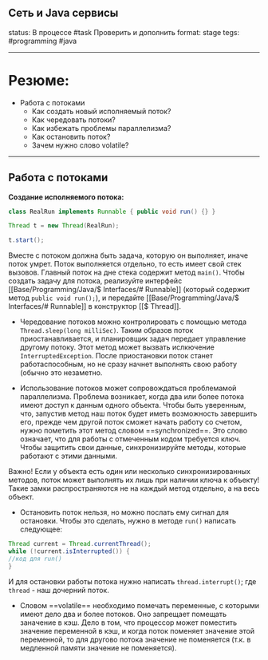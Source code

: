 ## Сеть и Java сервисы
status: В процессе #task Проверить и дополнить
format: stage
tegs: #programming #java 

---
# Резюме: 
- Работа с потоками
	-  Как создать новый исполняемый поток? 
	- Как чередовать потоки? 
	- Как избежать проблемы параллелизма?
	- Как остановить поток? 
	- Зачем нужно слово volatile? 
	
---
## Работа с потоками
**Создание исполняемого потока:**
```java
class RealRun implements Runnable { public void run() {} } 

Thread t = new Thread(RealRun); 

t.start(); 
```

Вместе с потоком должна быть задача, которую он выполняет, иначе поток умрет. Поток выполняется отдельно, то есть имеет свой стек вызовов. Главный поток на дне стека содержит метод `main()`. Чтобы создать задачу для потока, реализуйте интерфейс [[Base/Programming/Java/$ Interfaces/# Runnable]] (который содержит метод `public void run();`), и передайте [[Base/Programming/Java/$ Interfaces/# Runnable]] в конструктор [[$ Thread]]. 

- Чередование потоков можно контролировать с помощью метода `Thread.sleep(long milliSec)`. Таким образов поток приостанавливается, и планировщик задач передает управление другому потоку. Этот метод может вызвать ислкючение `InterruptedException`. После приостановки поток станет работаспособным, но не сразу начнет выполнять свою работу (обычно это незаметно. 

- Использование потоков может сопровождаться проблемамой параллелизма. Проблема возникает, когда два или более потока имеют доступ к данным одного объекта. Чтобы быть уверенным, что, запустив метод наш поток будет иметь возможность завершить его, прежде чем другой поток сможет начать работу со счетом, нужно пометить этот метод словом ==synchronized==. Это слово означает, что для работы с отмеченным кодом требуется ключ. Чтобы защитить свои данные, синхронизируйте методы, которые работают с этими данными. 

Важно! Если у объекта есть один или несколько синхронизированных методов, поток может выполнять их лишь при наличии ключа к объекту! Такие замки распространяются не на каждый метод отдельно, а на весь объект. 

- Остановить поток нельзя, но можно послать ему сигнал для остановки. Чтобы это сделать, нужно в методе `run()` написать следующее: 
```java
Thread current = Thread.currentThread(); 
while (!current.isInterrupted()) { 
//код для run() 
} 
```
И для остановки работы потока нужно написать `thread.interrupt()`; где `thread` - наш дочерний поток. 

- Словом ==volatile== необходимо помечать переменные, с которыми имеют дело два и более потоков. Оно запрещает помещать заначение в кэш. Дело в том, что процессор может поместить значение переменной в кэш, и когда поток поменяет значение этой переменной, то для другово потока значение не поменяется (т.к. в медленной памяти значение не поменяется).  